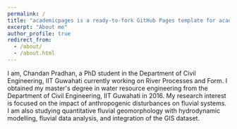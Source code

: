 ```yaml
---
permalink: /
title: "academicpages is a ready-to-fork GitHub Pages template for academic personal websites"
excerpt: "About me"
author_profile: true
redirect_from: 
  - /about/
  - /about.html
---
```


I am, Chandan Pradhan, a PhD student in the Department of Civil Engineering, IIT Guwahati currently working on River Processes and Form. I obtained my master's degree in water resource engineering from the Department of Civil Engineering, IIT Guwahati in 2016. My research interest is focused on the impact of anthropogenic disturbances on fluvial systems. I am also studying quantitative fluvial geomorphology with hydrodynamic modelling, fluvial data analysis, and integration of the GIS dataset. 

